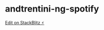 # andtrentini-ng-spotify

[Edit on StackBlitz ⚡️](https://stackblitz.com/edit/andtrentini-ng-spotify)